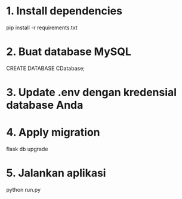 # 1. Install dependencies
pip install -r requirements.txt

# 2. Buat database MySQL
CREATE DATABASE CDatabase;

# 3. Update .env dengan kredensial database Anda

# 4. Apply migration
flask db upgrade

# 5. Jalankan aplikasi
python run.py
